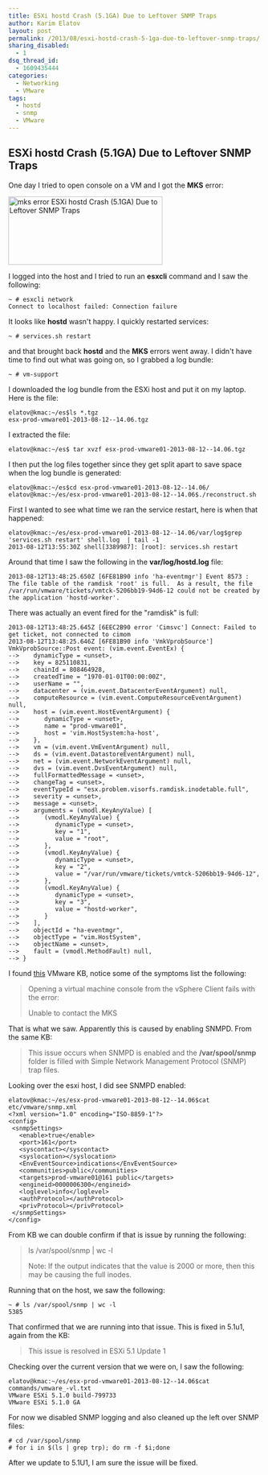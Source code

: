 ```yaml
---
title: ESXi hostd Crash (5.1GA) Due to Leftover SNMP Traps
author: Karim Elatov
layout: post
permalink: /2013/08/esxi-hostd-crash-5-1ga-due-to-leftover-snmp-traps/
sharing_disabled:
  - 1
dsq_thread_id:
  - 1609435444
categories:
  - Networking
  - VMware
tags:
  - hostd
  - snmp
  - VMware
---
```

## ESXi hostd Crash (5.1GA) Due to Leftover SNMP Traps

One day I tried to open console on a VM and I got the **MKS** error:

<a href="http://virtuallyhyper.com/wp-content/uploads/2013/08/mks_error.png" onclick="javascript:_gaq.push(['_trackEvent','outbound-article','http://virtuallyhyper.com/wp-content/uploads/2013/08/mks_error.png']);"><img src="http://virtuallyhyper.com/wp-content/uploads/2013/08/mks_error.png" alt="mks error ESXi hostd Crash (5.1GA) Due to Leftover SNMP Traps" width="307" height="136" class="alignnone size-full wp-image-9296" title="ESXi hostd Crash (5.1GA) Due to Leftover SNMP Traps" /></a>

I logged into the host and I tried to run an **esxcli** command and I saw the following:

    ~ # esxcli network 
    Connect to localhost failed: Connection failure
    

It looks like **hostd** wasn't happy. I quickly restarted services:

    ~ # services.sh restart
    

and that brought back **hostd** and the **MKS** errors went away. I didn't have time to find out what was going on, so I grabbed a log bundle:

    ~ # vm-support
    

I downloaded the log bundle from the ESXi host and put it on my laptop. Here is the file:

    elatov@kmac:~/es$ls *.tgz
    esx-prod-vmware01-2013-08-12--14.06.tgz
    

I extracted the file:

    elatov@kmac:~/es$ tar xvzf esx-prod-vmware01-2013-08-12--14.06.tgz
    

I then put the log files together since they get split apart to save space when the log bundle is generated:

    elatov@kmac:~/es$cd esx-prod-vmware01-2013-08-12--14.06/
    elatov@kmac:~/es/esx-prod-vmware01-2013-08-12--14.06$./reconstruct.sh 
    

First I wanted to see what time we ran the service restart, here is when that happened:

    elatov@kmac:~/es/esx-prod-vmware01-2013-08-12--14.06/var/log$grep 'services.sh restart' shell.log  | tail -1
    2013-08-12T13:55:30Z shell[3389987]: [root]: services.sh restart
    

Around that time I saw the following in the **var/log/hostd.log** file:

    2013-08-12T13:48:25.650Z [6FE81B90 info 'ha-eventmgr'] Event 8573 : The file table of the ramdisk 'root' is full.  As a result, the file /var/run/vmware/tickets/vmtck-5206bb19-94d6-12 could not be created by the application 'hostd-worker'.
    

There was actually an event fired for the "ramdisk" is full:

    2013-08-12T13:48:25.645Z [6EEC2B90 error 'Cimsvc'] Connect: Failed to get ticket, not connected to cimom
    2013-08-12T13:48:25.646Z [6FE81B90 info 'VmkVprobSource'] VmkVprobSource::Post event: (vim.event.EventEx) {
    -->    dynamicType = <unset>,
    -->    key = 825110831,
    -->    chainId = 808464928,
    -->    createdTime = "1970-01-01T00:00:00Z",
    -->    userName = "",
    -->    datacenter = (vim.event.DatacenterEventArgument) null,
    -->    computeResource = (vim.event.ComputeResourceEventArgument) null,
    -->    host = (vim.event.HostEventArgument) {
    -->       dynamicType = <unset>,
    -->       name = "prod-vmware01",
    -->       host = 'vim.HostSystem:ha-host',
    -->    },
    -->    vm = (vim.event.VmEventArgument) null,
    -->    ds = (vim.event.DatastoreEventArgument) null,
    -->    net = (vim.event.NetworkEventArgument) null,
    -->    dvs = (vim.event.DvsEventArgument) null,
    -->    fullFormattedMessage = <unset>,
    -->    changeTag = <unset>,
    -->    eventTypeId = "esx.problem.visorfs.ramdisk.inodetable.full",
    -->    severity = <unset>,
    -->    message = <unset>,
    -->    arguments = (vmodl.KeyAnyValue) [
    -->       (vmodl.KeyAnyValue) {
    -->          dynamicType = <unset>,
    -->          key = "1",
    -->          value = "root",
    -->       },
    -->       (vmodl.KeyAnyValue) {
    -->          dynamicType = <unset>,
    -->          key = "2",
    -->          value = "/var/run/vmware/tickets/vmtck-5206bb19-94d6-12",
    -->       },
    -->       (vmodl.KeyAnyValue) {
    -->          dynamicType = <unset>,
    -->          key = "3",
    -->          value = "hostd-worker",
    -->       }
    -->    ],
    -->    objectId = "ha-eventmgr",
    -->    objectType = "vim.HostSystem",
    -->    objectName = <unset>,
    -->    fault = (vmodl.MethodFault) null,
    --> }
    

I found <a href="http://kb.vmware.com/kb/2040707" onclick="javascript:_gaq.push(['_trackEvent','outbound-article','http://kb.vmware.com/kb/2040707']);">this</a> VMware KB, notice some of the symptoms list the following:

> Opening a virtual machine console from the vSphere Client fails with the error:
> 
> Unable to contact the MKS

That is what we saw. Apparently this is caused by enabling SNMPD. From the same KB:

> This issue occurs when SNMPD is enabled and the **/var/spool/snmp** folder is filled with Simple Network Management Protocol (SNMP) trap files.

Looking over the esxi host, I did see SNMPD enabled:

    elatov@kmac:~/es/esx-prod-vmware01-2013-08-12--14.06$cat etc/vmware/snmp.xml
    <?xml version="1.0" encoding="ISO-8859-1"?>
    <config>
     <snmpSettings>
       <enable>true</enable>
       <port>161</port>
       <syscontact></syscontact>
       <syslocation></syslocation>
       <EnvEventSource>indications</EnvEventSource>
       <communities>public</communities>
       <targets>prod-vmware01@161 public</targets>
       <engineid>0000006300</engineid>
       <loglevel>info</loglevel>
       <authProtocol></authProtocol>
       <privProtocol></privProtocol>
     </snmpSettings>
    </config>
    

From KB we can double confirm if that is issue by running the following:

> ls /var/spool/snmp | wc -l
> 
> Note: If the output indicates that the value is 2000 or more, then this may be causing the full inodes.

Running that on the host, we saw the following:

    ~ # ls /var/spool/snmp | wc -l
    5385 
    

That confirmed that we are running into that issue. This is fixed in 5.1u1, again from the KB:

> This issue is resolved in ESXi 5.1 Update 1

Checking over the current version that we were on, I saw the following:

    elatov@kmac:~/es/esx-prod-vmware01-2013-08-12--14.06$cat commands/vmware_-vl.txt
    VMware ESXi 5.1.0 build-799733
    VMware ESXi 5.1.0 GA
    

For now we disabled SNMP logging and also cleaned up the left over SNMP files:

    # cd /var/spool/snmp
    # for i in $(ls | grep trp); do rm -f $i;done
    

After we update to 5.1U1, I am sure the issue will be fixed.


